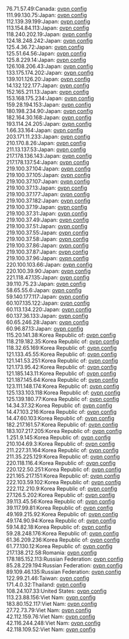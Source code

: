 76.71.57.49:Canada: [ovpn config](vpn/76_71_57_49.ovpn)  
111.99.130.75:Japan: [ovpn config](vpn/111_99_130_75.ovpn)  
112.139.39.199:Japan: [ovpn config](vpn/112_139_39_199.ovpn)  
113.154.84.113:Japan: [ovpn config](vpn/113_154_84_113.ovpn)  
118.240.202.19:Japan: [ovpn config](vpn/118_240_202_19.ovpn)  
124.18.248.242:Japan: [ovpn config](vpn/124_18_248_242.ovpn)  
125.4.36.72:Japan: [ovpn config](vpn/125_4_36_72.ovpn)  
125.51.64.56:Japan: [ovpn config](vpn/125_51_64_56.ovpn)  
125.8.229.14:Japan: [ovpn config](vpn/125_8_229_14.ovpn)  
126.108.206.43:Japan: [ovpn config](vpn/126_108_206_43.ovpn)  
133.175.174.202:Japan: [ovpn config](vpn/133_175_174_202.ovpn)  
139.101.126.20:Japan: [ovpn config](vpn/139_101_126_20.ovpn)  
14.132.122.177:Japan: [ovpn config](vpn/14_132_122_177.ovpn)  
152.165.211.13:Japan: [ovpn config](vpn/152_165_211_13.ovpn)  
153.168.175.234:Japan: [ovpn config](vpn/153_168_175_234.ovpn)  
159.28.194.153:Japan: [ovpn config](vpn/159_28_194_153.ovpn)  
180.198.234.90:Japan: [ovpn config](vpn/180_198_234_90.ovpn)  
182.164.30.168:Japan: [ovpn config](vpn/182_164_30_168.ovpn)  
193.114.24.205:Japan: [ovpn config](vpn/193_114_24_205.ovpn)  
1.66.33.164:Japan: [ovpn config](vpn/1_66_33_164.ovpn)  
203.171.11.233:Japan: [ovpn config](vpn/203_171_11_233.ovpn)  
210.170.8.26:Japan: [ovpn config](vpn/210_170_8_26.ovpn)  
211.13.137.53:Japan: [ovpn config](vpn/211_13_137_53.ovpn)  
217.178.136.143:Japan: [ovpn config](vpn/217_178_136_143.ovpn)  
217.178.137.54:Japan: [ovpn config](vpn/217_178_137_54.ovpn)  
219.100.37.104:Japan: [ovpn config](vpn/219_100_37_104.ovpn)  
219.100.37.105:Japan: [ovpn config](vpn/219_100_37_105.ovpn)  
219.100.37.107:Japan: [ovpn config](vpn/219_100_37_107.ovpn)  
219.100.37.13:Japan: [ovpn config](vpn/219_100_37_13.ovpn)  
219.100.37.177:Japan: [ovpn config](vpn/219_100_37_177.ovpn)  
219.100.37.182:Japan: [ovpn config](vpn/219_100_37_182.ovpn)  
219.100.37.19:Japan: [ovpn config](vpn/219_100_37_19.ovpn)  
219.100.37.31:Japan: [ovpn config](vpn/219_100_37_31.ovpn)  
219.100.37.49:Japan: [ovpn config](vpn/219_100_37_49.ovpn)  
219.100.37.51:Japan: [ovpn config](vpn/219_100_37_51.ovpn)  
219.100.37.55:Japan: [ovpn config](vpn/219_100_37_55.ovpn)  
219.100.37.58:Japan: [ovpn config](vpn/219_100_37_58.ovpn)  
219.100.37.86:Japan: [ovpn config](vpn/219_100_37_86.ovpn)  
219.100.37.87:Japan: [ovpn config](vpn/219_100_37_87.ovpn)  
219.100.37.96:Japan: [ovpn config](vpn/219_100_37_96.ovpn)  
220.100.103.66:Japan: [ovpn config](vpn/220_100_103_66.ovpn)  
220.100.39.90:Japan: [ovpn config](vpn/220_100_39_90.ovpn)  
221.118.47.135:Japan: [ovpn config](vpn/221_118_47_135.ovpn)  
39.110.75.23:Japan: [ovpn config](vpn/39_110_75_23.ovpn)  
58.65.55.6:Japan: [ovpn config](vpn/58_65_55_6.ovpn)  
59.140.177.117:Japan: [ovpn config](vpn/59_140_177_117.ovpn)  
60.107.135.122:Japan: [ovpn config](vpn/60_107_135_122.ovpn)  
60.113.134.220:Japan: [ovpn config](vpn/60_113_134_220.ovpn)  
60.137.36.133:Japan: [ovpn config](vpn/60_137_36_133.ovpn)  
60.65.246.28:Japan: [ovpn config](vpn/60_65_246_28.ovpn)  
60.96.87.13:Japan: [ovpn config](vpn/60_96_87_13.ovpn)  
115.20.141.38:Korea Republic of: [ovpn config](vpn/115_20_141_38.ovpn)  
118.219.182.35:Korea Republic of: [ovpn config](vpn/118_219_182_35.ovpn)  
118.32.65.169:Korea Republic of: [ovpn config](vpn/118_32_65_169.ovpn)  
121.133.45.55:Korea Republic of: [ovpn config](vpn/121_133_45_55.ovpn)  
121.141.53.251:Korea Republic of: [ovpn config](vpn/121_141_53_251.ovpn)  
121.173.95.42:Korea Republic of: [ovpn config](vpn/121_173_95_42.ovpn)  
121.185.143.11:Korea Republic of: [ovpn config](vpn/121_185_143_11.ovpn)  
121.187.145.64:Korea Republic of: [ovpn config](vpn/121_187_145_64.ovpn)  
123.111.148.174:Korea Republic of: [ovpn config](vpn/123_111_148_174.ovpn)  
125.133.103.118:Korea Republic of: [ovpn config](vpn/125_133_103_118.ovpn)  
125.139.180.77:Korea Republic of: [ovpn config](vpn/125_139_180_77.ovpn)  
14.34.37.32:Korea Republic of: [ovpn config](vpn/14_34_37_32.ovpn)  
14.47.103.216:Korea Republic of: [ovpn config](vpn/14_47_103_216.ovpn)  
14.47.60.103:Korea Republic of: [ovpn config](vpn/14_47_60_103.ovpn)  
182.217.161.57:Korea Republic of: [ovpn config](vpn/182_217_161_57.ovpn)  
183.107.217.205:Korea Republic of: [ovpn config](vpn/183_107_217_205.ovpn)  
1.251.9.145:Korea Republic of: [ovpn config](vpn/1_251_9_145.ovpn)  
210.104.69.3:Korea Republic of: [ovpn config](vpn/210_104_69_3.ovpn)  
211.227.31.164:Korea Republic of: [ovpn config](vpn/211_227_31_164.ovpn)  
211.35.225.129:Korea Republic of: [ovpn config](vpn/211_35_225_129.ovpn)  
220.118.116.4:Korea Republic of: [ovpn config](vpn/220_118_116_4.ovpn)  
220.122.50.251:Korea Republic of: [ovpn config](vpn/220_122_50_251.ovpn)  
221.165.217.151:Korea Republic of: [ovpn config](vpn/221_165_217_151.ovpn)  
222.103.59.102:Korea Republic of: [ovpn config](vpn/222_103_59_102.ovpn)  
222.112.210.9:Korea Republic of: [ovpn config](vpn/222_112_210_9.ovpn)  
27.126.5.202:Korea Republic of: [ovpn config](vpn/27_126_5_202.ovpn)  
39.113.45.56:Korea Republic of: [ovpn config](vpn/39_113_45_56.ovpn)  
39.117.99.81:Korea Republic of: [ovpn config](vpn/39_117_99_81.ovpn)  
49.169.215.92:Korea Republic of: [ovpn config](vpn/49_169_215_92.ovpn)  
49.174.90.94:Korea Republic of: [ovpn config](vpn/49_174_90_94.ovpn)  
59.14.82.18:Korea Republic of: [ovpn config](vpn/59_14_82_18.ovpn)  
59.28.248.176:Korea Republic of: [ovpn config](vpn/59_28_248_176.ovpn)  
61.36.209.236:Korea Republic of: [ovpn config](vpn/61_36_209_236.ovpn)  
61.77.130.12:Korea Republic of: [ovpn config](vpn/61_77_130_12.ovpn)  
217.138.212.58:Romania: [ovpn config](vpn/217_138_212_58.ovpn)  
178.185.152.113:Russian Federation: [ovpn config](vpn/178_185_152_113.ovpn)  
85.28.229.194:Russian Federation: [ovpn config](vpn/85_28_229_194.ovpn)  
89.109.46.135:Russian Federation: [ovpn config](vpn/89_109_46_135.ovpn)  
122.99.21.46:Taiwan: [ovpn config](vpn/122_99_21_46.ovpn)  
171.4.0.32:Thailand: [ovpn config](vpn/171_4_0_32.ovpn)  
108.24.107.33:United States: [ovpn config](vpn/108_24_107_33.ovpn)  
113.23.88.156:Viet Nam: [ovpn config](vpn/113_23_88_156.ovpn)  
183.80.152.117:Viet Nam: [ovpn config](vpn/183_80_152_117.ovpn)  
27.72.73.79:Viet Nam: [ovpn config](vpn/27_72_73_79.ovpn)  
42.112.159.76:Viet Nam: [ovpn config](vpn/42_112_159_76.ovpn)  
42.116.244.248:Viet Nam: [ovpn config](vpn/42_116_244_248.ovpn)  
42.118.109.52:Viet Nam: [ovpn config](vpn/42_118_109_52.ovpn)  
